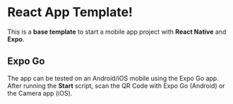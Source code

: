# React App Template!

This is a **base template** to start a mobile app project with **React Native** and **Expo**.

## Expo Go

The app can be tested on an Android/iOS mobile using the Expo Go app. After running the **Start** script, scan the QR Code with Expo Go (Android) or the Camera app (iOS).
